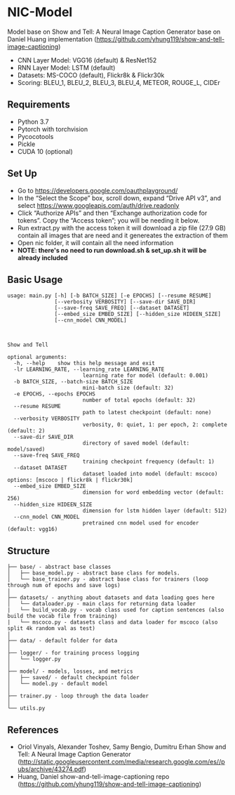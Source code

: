 # NIC-Model

Model base on Show and Tell: A Neural Image Caption Generator base on Daniel Huang implementation (https://github.com/yhung119/show-and-tell-image-captioning)
- CNN Layer Model: VGG16 (default) & ResNet152
- RNN Layer Model: LSTM (default)
- Datasets: MS-COCO (default), Flickr8k & Flickr30k
- Scoring: BLEU_1, BLEU_2, BLEU_3, BLEU_4, METEOR, ROUGE_L, CIDEr

## Requirements
- Python 3.7
- Pytorch with torchvision
- Pycocotools
- Pickle
- CUDA 10 (optional)

## Set Up
- Go to https://developers.google.com/oauthplayground/
- In the “Select the Scope” box, scroll down, expand “Drive API v3”, and select https://www.googleapis.com/auth/drive.readonly
- Click “Authorize APIs” and then “Exchange authorization code for tokens”. Copy the “Access token”; you will be needing it below.
- Run extract.py with the access token it will download a zip file (27.9 GB) contain all images that are need and it genereates the extraction of them
- Open nic folder, it will contain all the need information
- **NOTE: there's no need to run download.sh & set_up.sh it will be already included**

## Basic Usage
```
usage: main.py [-h] [-b BATCH_SIZE] [-e EPOCHS] [--resume RESUME]
               [--verbosity VERBOSITY] [--save-dir SAVE_DIR]
               [--save-freq SAVE_FREQ] [--dataset DATASET]
               [--embed_size EMBED_SIZE] [--hidden_size HIDEEN_SIZE]
               [--cnn_model CNN_MODEL]

               

Show and Tell

optional arguments:
  -h, --help    show this help message and exit
  -lr LEARNING_RATE, --learning_rate LEARNING_RATE
                        learning rate for model (default: 0.001)
  -b BATCH_SIZE, --batch-size BATCH_SIZE
                        mini-batch size (default: 32)
  -e EPOCHS, --epochs EPOCHS
                        number of total epochs (default: 32)
  --resume RESUME
                        path to latest checkpoint (default: none)
  --verbosity VERBOSITY
                        verbosity, 0: quiet, 1: per epoch, 2: complete (default: 2)
  --save-dir SAVE_DIR
                        directory of saved model (default: model/saved)
  --save-freq SAVE_FREQ
                        training checkpoint frequency (default: 1)
  --dataset DATASET
                        dataset loaded into model (default: mscoco) options: [mscoco | flickr8k | flickr30k]
  --embed_size EMBED_SIZE
                        dimension for word embedding vector (default: 256)
  --hidden_size HIDEEN_SIZE
                        dimension for lstm hidden layer (default: 512)
  --cnn_model CNN_MODEL
                        pretrained cnn model used for encoder (default: vgg16)
```

## Structure
```
├── base/ - abstract base classes
│   ├── base_model.py - abstract base class for models.
│   └── base_trainer.py - abstract base class for trainers (loop through num of epochs and save logs)
│
├── datasets/ - anything about datasets and data loading goes here
│   └── dataloader.py - main class for returning data loader
|   └── build_vocab.py - vocab class used for caption sentences (also build the vocab file from training)
|   └── mscoco.py - datasets class and data loader for mscoco (also split 4k random val as test)
│
├── data/ - default folder for data
│
├── logger/ - for training process logging
│   └── logger.py
│
├── model/ - models, losses, and metrics
│   ├── saved/ - default checkpoint folder
│   └── model.py - default model
│
├── trainer.py - loop through the data loader 
│
└── utils.py

```

## References

* Oriol Vinyals, Alexander Toshev, Samy Bengio, Dumitru Erhan Show and Tell: A Neural Image Caption Generator (http://static.googleusercontent.com/media/research.google.com/es//pubs/archive/43274.pdf)
* Huang, Daniel show-and-tell-image-captioning repo (https://github.com/yhung119/show-and-tell-image-captioning)
